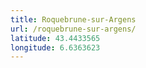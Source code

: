 ```yaml
---
title: Roquebrune-sur-Argens
url: /roquebrune-sur-argens/
latitude: 43.4433565
longitude: 6.6363623
---
```

